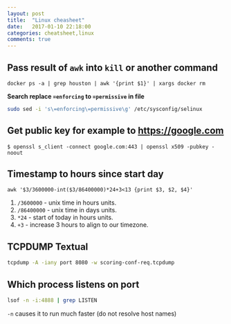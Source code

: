 ```yaml
---
layout: post
title:  "Linux cheasheet"
date:   2017-01-10 22:18:00
categories: cheatsheet,linux
comments: true
---
```

## Pass result of `awk` into `kill` or another command

`docker ps -a | grep houston | awk '{print $1}' | xargs docker rm`

**Search replace `=enforcing` to `=permissive` in file**
```bash
sudo sed -i 's\=enforcing\=permissive\g' /etc/sysconfig/selinux
```

## Get public key for example to https://google.com

`$ openssl s_client -connect google.com:443 | openssl x509 -pubkey -noout`

## Timestamp to hours since start day

`awk '$3/3600000-int($3/86400000)*24+3<13 {print $3, $2, $4}'`

1. `/3600000` - unix time in hours units.
2. `/86400000` - unix time in days units.
3. `*24` - start of today in hours units.
4. `+3` - increase 3 hours to align to our timezone.

## TCPDUMP Textual

```bash
tcpdump -A -iany port 8080 -w scoring-conf-req.tcpdump
```

## Which process listens on port

```bash
lsof -n -i:4888 | grep LISTEN
```

`-n` causes it to run much faster (do not resolve host names)